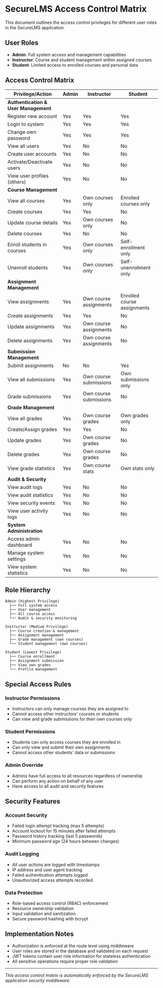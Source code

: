 # SecureLMS Access Control Matrix

This document outlines the access control privileges for different user roles in the SecureLMS application.

## User Roles
- **Admin**: Full system access and management capabilities
- **Instructor**: Course and student management within assigned courses
- **Student**: Limited access to enrolled courses and personal data

## Access Control Matrix

| **Privilege/Action** | **Admin** | **Instructor** | **Student** |
|---------------------|-----------|----------------|-------------|
| **Authentication & User Management** |
| Register new account | Yes | Yes | Yes |
| Login to system | Yes | Yes | Yes |
| Change own password | Yes | Yes | Yes |
| View all users | Yes | No | No |
| Create user accounts | Yes | No | No |
| Activate/Deactivate users | Yes | No | No |
| View user profiles (others) | Yes | No | No |
| **Course Management** |
| View all courses | Yes | Own courses only | Enrolled courses only |
| Create courses | Yes | Yes | No |
| Update course details | Yes | Own courses only | No |
| Delete courses | Yes | No | No |
| Enroll students in courses | Yes | Own courses only | Self-enrollment only |
| Unenroll students | Yes | Own courses only | Self-unenrollment only |
| **Assignment Management** |
| View assignments | Yes | Own course assignments | Enrolled course assignments |
| Create assignments | Yes | Yes | No |
| Update assignments | Yes | Own course assignments | No |
| Delete assignments | Yes | Own course assignments | No |
| **Submission Management** |
| Submit assignments | No | No | Yes |
| View all submissions | Yes | Own course submissions | Own submissions only |
| Grade submissions | Yes | Own course submissions | No |
| **Grade Management** |
| View all grades | Yes | Own course grades | Own grades only |
| Create/Assign grades | Yes | Yes | No |
| Update grades | Yes | Own course grades | No |
| Delete grades | Yes | Own course grades | No |
| View grade statistics | Yes | Own course stats | Own stats only |
| **Audit & Security** |
| View audit logs | Yes | No | No |
| View audit statistics | Yes | No | No |
| View security events | Yes | No | No |
| View user activity logs | Yes | No | No |
| **System Administration** |
| Access admin dashboard | Yes | No | No |
| Manage system settings | Yes | No | No |
| View system statistics | Yes | No | No |

## Role Hierarchy

```
Admin (Highest Privilege)
  ├── Full system access
  ├── User management
  ├── All course access
  └── Audit & security monitoring

Instructor (Medium Privilege)
  ├── Course creation & management
  ├── Assignment management
  ├── Grade management (own courses)
  └── Student management (own courses)

Student (Lowest Privilege)
  ├── Course enrollment
  ├── Assignment submission
  ├── View own grades
  └── Profile management
```

## Special Access Rules

### Instructor Permissions
- Instructors can only manage courses they are assigned to
- Cannot access other instructors' courses or students
- Can view and grade submissions for their own courses only

### Student Permissions
- Students can only access courses they are enrolled in
- Can only view and submit their own assignments
- Cannot access other students' data or submissions

### Admin Override
- Admins have full access to all resources regardless of ownership
- Can perform any action on behalf of any user
- Have access to all audit and security features

## Security Features

### Account Security
- Failed login attempt tracking (max 5 attempts)
- Account lockout for 15 minutes after failed attempts
- Password history tracking (last 5 passwords)
- Minimum password age (24 hours between changes)

### Audit Logging
- All user actions are logged with timestamps
- IP address and user agent tracking
- Failed authentication attempts logged
- Unauthorized access attempts recorded

### Data Protection
- Role-based access control (RBAC) enforcement
- Resource ownership validation
- Input validation and sanitization
- Secure password hashing with bcrypt

## Implementation Notes

- Authorization is enforced at the route level using middleware
- User roles are stored in the database and validated on each request
- JWT tokens contain user role information for stateless authentication
- All sensitive operations require proper role validation

---

*This access control matrix is automatically enforced by the SecureLMS application security middleware.*
